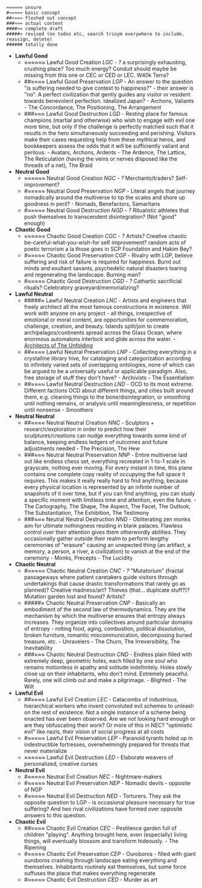     ≈≈≈≈≈≈ unsure
    #≈≈≈≈≈ basic concept
    ##≈≈≈≈ fleshed out concept
    ###≈≈≈ actual content
    ####≈≈ complete draft
    #####≈ revised (no todos etc, search trinym everywhere to include, reassign, delete)
    ###### totally done

- **Lawful Good**
    - ≈≈≈≈≈≈ Lawful Good Creation *LGC*
            - *?* a surprisingly exhausting, crushing place? Too much energy? Conduit should maybe be missing from this one or CEC or CED or LEC. W40k Terra?
    - ##≈≈≈≈ Lawful Good Preservation *LGP*
            - An answer to the question "is suffering needed to give context to happiness?" - their answer is "no". A perfect civilization that gently guides any visitor or resident towards benevolent perfection. Idealized Japan?
                - Archons, Valiants
                - The Concordance, The Positioning, The Arrangement
    - ###≈≈≈ Lawful Good Destruction *LGD*
            - Resting place for famous champions (martial and otherwise) who wish to engage with evil one more time, but only if the challenge is perfectly matched such that it results in the hero simultaneously succeeding and perishing. Visitors make their cases requesting help from these mythical heros, and bookkeepers assess the odds that it will be sufficiently valiant and perilous.
                - Avatars, Archons, Ardents
                - The Ardence, The Lattice, The Reticulation (having the veins or nerves disposed like the threads of a net), The Braid
- **Neutral Good**
    - ≈≈≈≈≈≈ Neutral Good Creation *NGC*
            - *?* Merchants/traders? Self-improvement?
    - #≈≈≈≈≈ Neutral Good Preservation *NGP*
            - Literal angels that journey nomadically around the multiverse to tip the scales and shore up goodness in peril?
                - Nomads, Benefactors, Samaritans
    - #≈≈≈≈≈ Neutral Good Destruction *NGD*
            - *?* Ritualistic athletes that push themselves to transcendent disintegration? (Not "good" enough)
- **Chaotic Good**
    - ≈≈≈≈≈≈ Chaotic Good Creation *CGC*
            - *?* Artists? Creative chaotic be-careful-what-you-wish-for self improvement? random acts of poetic terrorism a la those goes in SCP Foundation and Hakim Bey?
    - #≈≈≈≈≈ Chaotic Good Preservation *CGP*
            - Rivalry with LGP, believe suffering and risk of failure is required for happiness. Burnt out minds and exultant savants, psychedelic natural disasters tearing and regenerating the landscape. Burning man?
    - #≈≈≈≈≈ Chaotic Good Destruction *CGD*
            - *?* Cathartic sacrificial rituals? Celebratory graveyard/memorializing?
- **Lawful Neutral**
    - #####≈ Lawful Neutral Creation *LNC*
            - Artists and engineers that freely architect all the most famous constructions in existence. Will work with anyone on any project - all things, irrespective of emotional or moral content, are opportunities for commemoration, challenge, creation, and beauty. Islands split/join to create archipelagos/continents spread across the Glass Ocean, where enormous automatons interlock and glide across the water.
                - <a href="lnc.html">Architects of The Unfolding</a>
    - ##≈≈≈≈ Lawful Neutral Preservation *LNP*
            - Collecting everything in a crystalline library hive, for cataloging and categorization according to infinitely varied sets of overlapping ontologies, none of which can be argued to be a universally useful or applicable paradigm. Also, free storage of stuff they don't have?
                - Archivists
                - The Essentialism
    - ##≈≈≈≈ Lawful Neutral Destruction *LND*
            - OCD to its most extreme. Different factions OCD about different things, and cities built around them, e.g. cleaning things to the bone/disintegration, or smoothing until nothing remains, or analysis until meaninglessness, or repetition until nonsense
                - Smoothers
- **Neutral Neutral**
    - ##≈≈≈≈ Neutral Neutral Creation *NNC*
            - Sculptors + research/exploration in order to predict how their sculptures/creations can nudge everything towards some kind of balance, keeping endless ledgers of outcomes and future adjustments needed
                - The Precision, ‎The Hew
    - ###≈≈≈ Neutral Neutral Preservation *NNP*
            - Entire multiverse laid out like endless chess set, everything recreated in 1-to-1 scale in grayscale, nothing ever moving. For every instant in time, this plane contains one complete copy reality of occupying the full space it requires. This makes it really really hard to find anything, because every physical location is represented by an infinite number of snapshots of it over time, but if you can find anything, you can study a specific moment with limitless time and attention, even the future.
                - The Cartography, The Shape, The Aspect, The Facet, The Outlook, The Substantiation, The Exhibition, The Testimony
    - ###≈≈≈ Neutral Neutral Destruction *NND*
            - Obliterating zen monks aim for ultimate nothingness residing in blank palaces. Flawless control over their attention gives them otherwordly abilities. They occasionally gather outside their realm to perform lengthy ceremonies of "erasure" causing an unepected thing (an artifact, a memory, a person, a river, a civilization) to vanish at the end of the ceremony
                - ‎Monks, Precepts
                - The Lucidity
- **Chaotic Neutral**
    - #≈≈≈≈≈ Chaotic Neutral Creation *CNC*
            - *?* "Mutatorium" (fractal passageways where patient caretakers guide visitors through undertakings that cause drastic transformations that rarely go as planned)? Creative madness/art? Thieves (that... duplicate stuff?)? Mutation garden lost and found? Artists?
    - #####≈ Chaotic Neutral Preservation *CNP*
            - Basically an embodiment of the second law of thermodynamics. They are the mechanism by which the multiverse ensures that entropy always increases. They organize into collectives around particular domains of entropy - rotting food, aging, combustion, political dissolution, broken furniture, romantic miscommunication, decomposing buried treasure, etc.
                - Unravelers
                - The Churn, The Irreversibility, The Inevitability
    - ###≈≈≈ Chaotic Neutral Destruction *CND*
            - Endless plain filled with extremely deep, geometric holes, each filled by one soul who remains motionless in apathy and solitude indefinitely. Holes slowly close up on their inhabitants, who don't mind. Extremely peaceful. Rarely, one will climb out and make a pilgrimage.
                - Blighted
                - The Wilt
- **Lawful Evil**
    - ##≈≈≈≈ Lawful Evil Creation *LEC*
            - Catacombs of industrious, hierarchical workers who invent convoluted evil schemes to unleash on the rest of existence. Not a single instance of a scheme being enacted has ever been observed. Are we not looking hard enough or are they obfuscating their work? Or more of this in NEC? "optimistic evil" like nazis, their vision of social progress at all costs
    - #≈≈≈≈≈ Lawful Evil Preservation *LEP*
            - Paranoid tyrants holed up in indestructible fortresses, overwhelmingly prepared for threats that never materialize
    - ≈≈≈≈≈≈ Lawful Evil Destruction *LED*
            - Elaborate weavers of personalized, creative curses
- **Neutral Evil**
    - #≈≈≈≈≈ Neutral Evil Creation *NEC*
            - Nightmare-makers
    - #≈≈≈≈≈ Neutral Evil Preservation *NEP*
            - Nomadic devils - opposite of NGP
    - #≈≈≈≈≈ Neutral Evil Destruction *NED*
            - Torturers. They ask the opposite question to LGP - is occasional pleasure necessary for true suffering? And two rival civilizations have formed over opposite answers to this question.
- **Chaotic Evil**
    - ##≈≈≈≈ Chaotic Evil Creation *CEC*
            - Pestilence garden full of children "playing". Anything brought here, even (especially) living things, will eventually blossom and transform hideously.
                - The Ripening
    - #≈≈≈≈≈ Chaotic Evil Preservation *CEP*
            - Ouroboros - filled with giant ouroboros crashing through landscape eating everything and themselves. Inhabitants routinely eat themselves, but some force suffuses the place that makes everything regenerate
    - #≈≈≈≈≈ Chaotic Evil Destruction *CED*
            - Murder as art
